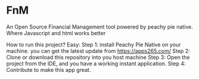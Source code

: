 # FnM
An Open Source Financial Management tool powered by peachy pie native. Where Javascript and html works better

How to run this project?
Easy: 
Step 1: install Peachy Pie Native on your machine. you can get the latest update from https://apps265.com/
Step 2: Clone or download this repository into you host machine
Step 3: Open the project from the IDE, and you have a working instant application.
Step 4: Contribute to make this app great.
